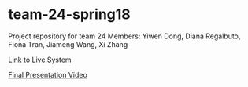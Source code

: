 # team-24-spring18
Project repository for team 24
Members: Yiwen Dong, Diana Regalbuto, Fiona Tran, Jiameng Wang, Xi Zhang

[Link to Live System](http://ec2-34-238-115-16.compute-1.amazonaws.com:8080/Home) 

[Final Presentation Video](https://www.youtube.com/watch?v=_ceWRrF0sPw)
